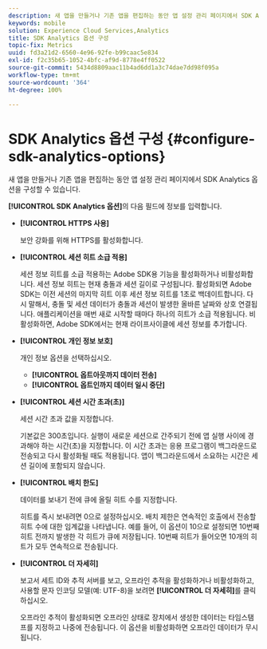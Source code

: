 ```yaml
---
description: 새 앱을 만들거나 기존 앱을 편집하는 동안 앱 설정 관리 페이지에서 SDK Analytics 옵션을 구성할 수 있습니다.
keywords: mobile
solution: Experience Cloud Services,Analytics
title: SDK Analytics 옵션 구성
topic-fix: Metrics
uuid: fd3a21d2-6560-4e96-92fe-b99caac5e834
exl-id: f2c35b65-1052-4bfc-af9d-8778e4ff0522
source-git-commit: 5434d8809aac11b4ad6dd1a3c74dae7dd98f095a
workflow-type: tm+mt
source-wordcount: '364'
ht-degree: 100%

---
```


# SDK Analytics 옵션 구성 {#configure-sdk-analytics-options}

새 앱을 만들거나 기존 앱을 편집하는 동안 앱 설정 관리 페이지에서 SDK Analytics 옵션을 구성할 수 있습니다.

**[!UICONTROL SDK Analytics 옵션]**&#x200B;의 다음 필드에 정보를 입력합니다. 

* **[!UICONTROL HTTPS 사용]**

   보안 강화를 위해 HTTPS를 활성화합니다.

* **[!UICONTROL 세션 히트 소급 적용]**

   세션 정보 히트를 소급 적용하는 Adobe SDK용 기능을 활성화하거나 비활성화합니다. 세션 정보 히트는 현재 충돌과 세션 길이로 구성됩니다. 활성화되면 Adobe SDK는 이전 세션의 마지막 히트 이후 세션 정보 히트를 1초로 백데이트합니다. 다시 말해서, 충돌 및 세션 데이터가 충돌과 세션이 발생한 올바른 날짜와 상호 연결됩니다. 애플리케이션을 매번 새로 시작할 때마다 하나의 히트가 소급 적용됩니다. 비활성화하면, Adobe SDK에서는 현재 라이프사이클에 세션 정보를 추가합니다.

* **[!UICONTROL 개인 정보 보호]**

   개인 정보 옵션을 선택하십시오.

   * **[!UICONTROL 옵트아웃까지 데이터 전송]**
   * **[!UICONTROL 옵트인까지 데이터 일시 중단]**

* **[!UICONTROL 세션 시간 초과(초)]**

   세션 시간 초과 값을 지정합니다.

   기본값은 300초입니다. 실행이 새로운 세션으로 간주되기 전에 앱 실행 사이에 경과해야 하는 시간(초)을 지정합니다. 이 시간 초과는 응용 프로그램이 백그라운드로 전송되고 다시 활성화될 때도 적용됩니다. 앱이 백그라운드에서 소요하는 시간은 세션 길이에 포함되지 않습니다.

* **[!UICONTROL 배치 한도]**

   데이터를 보내기 전에 큐에 올릴 히트 수를 지정합니다.

   히트를 즉시 보내려면 0으로 설정하십시오. 배치 제한은 연속적인 호출에서 전송할 히트 수에 대한 임계값을 나타냅니다. 예를 들어, 이 옵션이 10으로 설정되면 10번째 히트 전까지 발생한 각 히트가 큐에 저장됩니다. 10번째 히트가 들어오면 10개의 히트가 모두 연속적으로 전송됩니다.

* **[!UICONTROL 더 자세히]**

   보고서 세트 ID와 추적 서버를 보고, 오프라인 추적을 활성화하거나 비활성화하고, 사용할 문자 인코딩 모델(예: UTF-8)을 보려면 **[!UICONTROL 더 자세히]**&#x200B;를 클릭하십시오.

   오프라인 추적이 활성화되면 오프라인 상태로 장치에서 생성한 데이터는 타임스탬프를 지정하고 나중에 전송됩니다. 이 옵션을 비활성화하면 오프라인 데이터가 무시됩니다.
